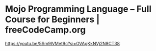 # Mojo Programming Language – Full Course for Beginners | freeCodeCamp.org

https://youtu.be/5Sm9IVMet9c?si=OVAgKkNVj2N8CT38
